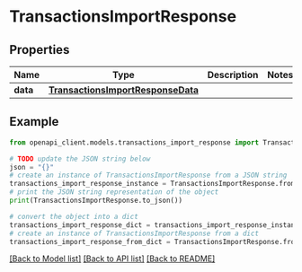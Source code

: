 # TransactionsImportResponse


## Properties

Name | Type | Description | Notes
------------ | ------------- | ------------- | -------------
**data** | [**TransactionsImportResponseData**](TransactionsImportResponseData.md) |  | 

## Example

```python
from openapi_client.models.transactions_import_response import TransactionsImportResponse

# TODO update the JSON string below
json = "{}"
# create an instance of TransactionsImportResponse from a JSON string
transactions_import_response_instance = TransactionsImportResponse.from_json(json)
# print the JSON string representation of the object
print(TransactionsImportResponse.to_json())

# convert the object into a dict
transactions_import_response_dict = transactions_import_response_instance.to_dict()
# create an instance of TransactionsImportResponse from a dict
transactions_import_response_from_dict = TransactionsImportResponse.from_dict(transactions_import_response_dict)
```
[[Back to Model list]](../README.md#documentation-for-models) [[Back to API list]](../README.md#documentation-for-api-endpoints) [[Back to README]](../README.md)


